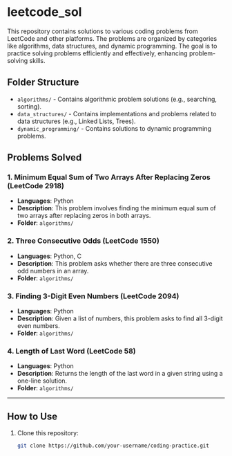 # leetcode_sol

This repository contains solutions to various coding problems from LeetCode and other platforms. The problems are organized by categories like algorithms, data structures, and dynamic programming. The goal is to practice solving problems efficiently and effectively, enhancing problem-solving skills.

## Folder Structure

- `algorithms/` - Contains algorithmic problem solutions (e.g., searching, sorting).
- `data_structures/` - Contains implementations and problems related to data structures (e.g., Linked Lists, Trees).
- `dynamic_programming/` - Contains solutions to dynamic programming problems.

## Problems Solved

### 1. **Minimum Equal Sum of Two Arrays After Replacing Zeros** (LeetCode 2918)
   - **Languages**: Python
   - **Description**: This problem involves finding the minimum equal sum of two arrays after replacing zeros in both arrays.
   - **Folder**: `algorithms/`

### 2. **Three Consecutive Odds** (LeetCode 1550)
   - **Languages**: Python, C
   - **Description**: This problem asks whether there are three consecutive odd numbers in an array.
   - **Folder**: `algorithms/`

### 3. **Finding 3-Digit Even Numbers** (LeetCode 2094)
   - **Languages**: Python
   - **Description**: Given a list of numbers, this problem asks to find all 3-digit even numbers.
   - **Folder**: `algorithms/`
     
### 4. **Length of Last Word** (LeetCode 58)  
- **Languages**: Python  
- **Description**: Returns the length of the last word in a given string using a one-line solution.  
- **Folder**: `algorithms/`

---

## How to Use

1. Clone this repository:
   ```bash
   git clone https://github.com/your-username/coding-practice.git
